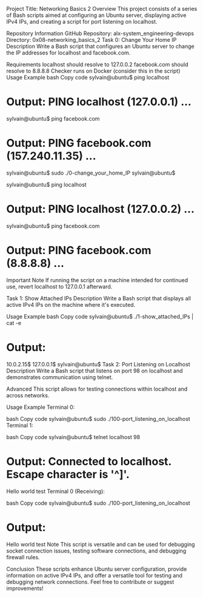 Project Title: Networking Basics 2
Overview
This project consists of a series of Bash scripts aimed at configuring an Ubuntu server, displaying active IPv4 IPs, and creating a script for port listening on localhost.

Repository Information
GitHub Repository: alx-system_engineering-devops
Directory: 0x08-networking_basics_2
Task 0: Change Your Home IP
Description
Write a Bash script that configures an Ubuntu server to change the IP addresses for localhost and facebook.com.

Requirements
localhost should resolve to 127.0.0.2
facebook.com should resolve to 8.8.8.8
Checker runs on Docker (consider this in the script)
Usage Example
bash
Copy code
sylvain@ubuntu$ ping localhost
# Output: PING localhost (127.0.0.1) ...

sylvain@ubuntu$ ping facebook.com
# Output: PING facebook.com (157.240.11.35) ...

sylvain@ubuntu$ sudo ./0-change_your_home_IP
sylvain@ubuntu$

sylvain@ubuntu$ ping localhost
# Output: PING localhost (127.0.0.2) ...

sylvain@ubuntu$ ping facebook.com
# Output: PING facebook.com (8.8.8.8) ...
Important Note
If running the script on a machine intended for continued use, revert localhost to 127.0.0.1 afterward.

Task 1: Show Attached IPs
Description
Write a Bash script that displays all active IPv4 IPs on the machine where it's executed.

Usage Example
bash
Copy code
sylvain@ubuntu$ ./1-show_attached_IPs | cat -e
# Output:
10.0.2.15$
127.0.0.1$
sylvain@ubuntu$
Task 2: Port Listening on Localhost
Description
Write a Bash script that listens on port 98 on localhost and demonstrates communication using telnet.

Advanced
This script allows for testing connections within localhost and across networks.

Usage Example
Terminal 0:

bash
Copy code
sylvain@ubuntu$ sudo ./100-port_listening_on_localhost
Terminal 1:

bash
Copy code
sylvain@ubuntu$ telnet localhost 98
# Output: Connected to localhost. Escape character is '^]'.
Hello world
test
Terminal 0 (Receiving):

bash
Copy code
sylvain@ubuntu$ sudo ./100-port_listening_on_localhost
# Output:
Hello world
test
Note
This script is versatile and can be used for debugging socket connection issues, testing software connections, and debugging firewall rules.

Conclusion
These scripts enhance Ubuntu server configuration, provide information on active IPv4 IPs, and offer a versatile tool for testing and debugging network connections. Feel free to contribute or suggest improvements!
